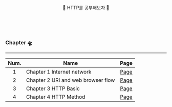 <br>
<br>

<p align="center"> 🔆 HTTP를 공부해보자 🔆 </p>
<br>
<br>
<br>


### Chapter 🛸
-----

| Num.|Name         |Page|
|:---:|---|:---:|
| 1 | Chapter 1 Internet network |[Page](https://github.com/JaeHeee/http_study/blob/main/resource/internet%20network/%EC%9D%B8%ED%84%B0%EB%84%B7%20%EB%84%A4%ED%8A%B8%EC%9B%8C%ED%81%AC.md)|
| 2 | Chapter 2 URI and web browser flow |[Page](https://github.com/JaeHeee/http_study/blob/main/resource/URI%20and%20web%20browser%20flow/URI%20and%20web%20browser%20flow.md)|
| 3 | Chapter 3 HTTP Basic |[Page](https://github.com/JaeHeee/http_study/blob/main/resource/http_basic/http_basic.md)|
| 4 | Chapter 4 HTTP Method |[Page](https://github.com/JaeHeee/http_study/blob/main/resource/http_method/http_method.md)|

